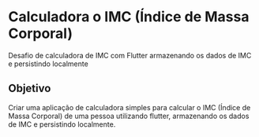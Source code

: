 # Calculadora o IMC (Índice de Massa Corporal)

Desafio de calculadora de IMC com Flutter armazenando os dados de IMC e persistindo localmente

## Objetivo
Criar uma aplicação de calculadora simples para calcular o IMC (Índice de Massa Corporal) de uma pessoa utilizando flutter, armazenando os dados de IMC e persistindo localmente.

